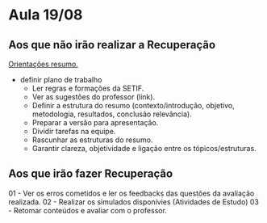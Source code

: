 # Aula 19/08

## Aos que não irão realizar a Recuperação
[Orientações resumo.](https://github.com/heliokamakawa/ifpr/blob/main/aps/aulas/3-tri/avaliacao_resumo/resumo_setif.md)
- definir plano de trabalho
  - Ler regras e formações da SETIF.
  - Ver as sugestões do professor (link).
  - Definir a estrutura do resumo (contexto/introdução, objetivo, metodologia, resultados, conclusão relevância).
  - Preparar a versão para apresentação.
  - Dividir tarefas na equipe.
  - Rascunhar as estruturas do resumo.
  - Garantir clareza, objetividade e ligação entre os tópicos/estruturas.

## Aos que irão fazer Recuperação
01 - Ver os erros cometidos e ler os feedbacks das questões da avaliação realizada. 
02 - Realizar os simulados disponívies (Atividades de Estudo)
03 - Retomar conteúdos e avaliar com o professor.
